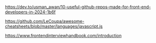 https://dev.to/usman_awan/10-useful-github-repos-made-for-front-end-developers-in-2024-1b6f

https://github.com/LeCoupa/awesome-cheatsheets/blob/master/languages/javascript.js


https://www.frontendinterviewhandbook.com/introduction